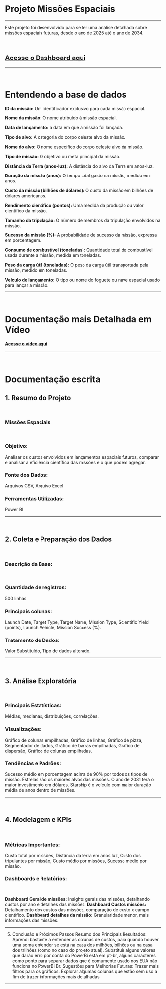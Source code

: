 <h1>Projeto Missões Espaciais</h1>
<hr>

Este projeto foi desenvolvido para se ter uma análise detalhada sobre missões espaciais futuras, desde o ano de 2025 até o ano de 2034.

<br>

<h2><a href="https://app.powerbi.com/groups/me/reports/27acfc39-f86e-4a66-b855-71c9f072f14e/195511f0933a793e56d0?experience=power-bi">Acesse o Dashboard aqui</a></h2>

<hr>
<br>

<h1>Entendendo a base de dados</h1>

<b>ID da missão:</b> Um identificador exclusivo para cada missão espacial.

<b>Nome da missão:</b> O nome atribuído à missão espacial.

<b>Data de lançamento:</b> a data em que a missão foi lançada.

<b>Tipo de alvo:</b> A categoria do corpo celeste alvo da missão.

<b>Nome do alvo:</b> O nome específico do corpo celeste alvo da missão.

<b>Tipo de missão:</b> O objetivo ou meta principal da missão.

<b>Distância da Terra (anos-luz):</b> A distância do alvo da Terra em anos-luz.

<b>Duração da missão (anos):</b> O tempo total gasto na missão, medido em anos.

<b>Custo da missão (bilhões de dólares):</b> O custo da missão em bilhões de dólares americanos.

<b>Rendimento científico (pontos):</b> Uma medida da produção ou valor científico da missão.

<b>Tamanho da tripulação:</b> O número de membros da tripulação envolvidos na missão.

<b>Sucesso da missão (%):</b> A probabilidade de sucesso da missão, expressa em porcentagem.

<b>Consumo de combustível (toneladas):</b> Quantidade total de combustível usada durante a missão, medida em toneladas.

<b>Peso da carga útil (toneladas):</b> O peso da carga útil transportada pela missão, medido em toneladas.

<b>Veículo de lançamento:</b> O tipo ou nome do foguete ou nave espacial usado para lançar a missão.

<hr>
<br>

<h1>Documentação mais Detalhada em Vídeo</h1>
<h4><a href="https://www.youtube.com/watch?v=5DUUGMAHTDo&list=PL32Jw9MJZGxU7ZPl_HRPCE8jHXt1KDL5g&index=5&ab_channel=MateusFran%C3%A7a-AnalistadeBi">Acesse o vídeo aqui</a></h4>

<hr>
<br>

<h1>Documentação escrita</h1>


<h2>1. Resumo do Projeto</h2>

<br>

<h3><b>Missões Espaciais</h3></b>
<br>

<h3><b>Objetivo:</b></h3>
Analisar os custos envolvidos em lançamentos espaciais futuros, comparar e analisar a eficiência científica das missões e o que podem agregar.

<br>

<h3><b>Fonte dos Dados:</b></h3> 
Arquivos CSV, Arquivo Excel

<br>

<h3><b>Ferramentas Utilizadas:</b></h3> 
Power BI

<hr>
<br>

<h2>2. Coleta e Preparação dos Dados</h2>

<br>

<h3><b>Descrição da Base:</b></h3>

<br>

<h3><b>Quantidade de registros:</b></h3> 
500 linhas

<br>

<h3><b>Principais colunas:</b></h3> 
Launch Date, Target Type, Target Name, Mission Type, Scientific Yield (points), Launch Vehicle, Mission Success (%).

<br>

<h3><b>Tratamento de Dados:</b></h3>
Valor Substituído, Tipo de dados alterado.

<hr>
<br>

<h2>3. Análise Exploratória</h2>

<br>

<h3><b>Principais Estatísticas:</b></h3>
Médias, medianas, distribuições, correlações.

<br>

<h3><b>Visualizações:</h3></b>
Gráfico de colunas empilhadas, Gráfico de linhas, Gráfico de pizza, Segmentador de dados, Gráfico de barras empilhadas, Gráfico de dispersão, Gráfico de colunas empilhadas.

<br>
  
<h3><b>Tendências e Padrões:</b></h3>
Sucesso médio em porcentagem acima de 90% por todos os tipos de missão.
Estrelas são os maiores alvos das missões.
O ano de 2031 terá o maior investimento em dólares.
Starship é o veículo com maior duração média de anos dentro de missões.

<hr>
<br>

<h2>4. Modelagem e KPIs</h2>

<br>

<h3><b>Métricas Importantes:</h3></b>
Custo total por missões, Distância da terra em anos luz, Custo dos tripulantes por missão, Custo médio por missões, Sucesso médio por missão.

<br>  
  
<h3><b>Dashboards e Relatórios:</b></h3>

<br>

<b>Dashboard Geral de missões:</b> Insights gerais das missões, detalhando custos por ano e detalhes das missões.
<b>Dashboard Custos missões:</b> Detalhamento dos custos das missões, comparação de custo x campo científico.
<b>Dashboard detalhes da missão:</b> Granularidade menor, mais informações das missões.
________________________________________
5. Conclusão e Próximos Passos
Resumo dos Principais Resultados:
Aprendi bastante a entender as colunas de custos, para quando houver uma soma entender se está na casa dos milhões, bilhões ou na casa dos trilhões (como no caso do projeto atual).
Substituir alguns valores que darão erro por conta do PowerBi está em pt-br, alguns caracteres como ponto para separar dados que é comumente usado nos EUA não funciona no PowerBi Br.
Sugestões para Melhorias Futuras:
Trazer mais filtros para os gráficos.
 Explorar algumas colunas que estão sem uso a fim de trazer informações mais detalhadas
________________________________________



